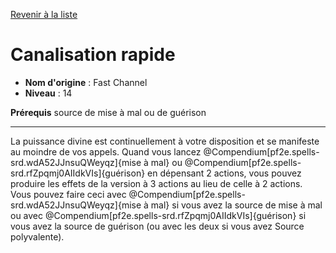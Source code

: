 [Revenir à la liste](list.md)

# Canalisation rapide

 * **Nom d'origine** : Fast Channel
 * **Niveau** : 14


<p><strong>Prérequis</strong> source de mise à mal ou de guérison</p>
<hr>
<p>La puissance divine est continuellement à votre disposition et se manifeste au moindre de vos appels. Quand vous lancez @Compendium[pf2e.spells-srd.wdA52JJnsuQWeyqz]{mise à mal} ou @Compendium[pf2e.spells-srd.rfZpqmj0AIIdkVIs]{guérison} en dépensant 2 actions, vous pouvez produire les effets de la version à 3 actions au lieu de celle à 2 actions. Vous pouvez faire ceci avec @Compendium[pf2e.spells-srd.wdA52JJnsuQWeyqz]{mise à mal} si vous avez la source de mise à mal ou avec @Compendium[pf2e.spells-srd.rfZpqmj0AIIdkVIs]{guérison} si vous avez la source de guérison (ou avec les deux si vous avez Source polyvalente).</p>